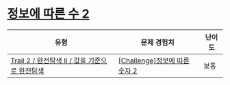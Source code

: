 # [정보에 따른 수 2](https://www.codetree.ai/trails/complete/curated-cards/challenge-number-based-on-information-2)

|유형|문제 경험치|난이도|
|---|---|---|
|[Trail 2 / 완전탐색 II / 값을 기준으로 완전탐색](https://www.codetree.ai/trail-info/novice-mid/)|[[Challenge]정보에 따른 숫자 2](https://www.codetree.ai/trails/complete/curated-cards/challenge-number-based-on-information-2/)|보통|

